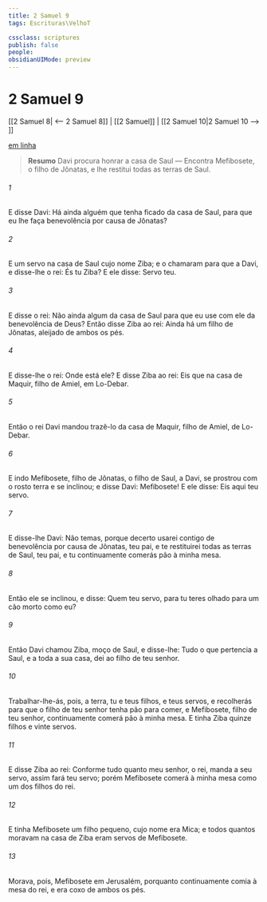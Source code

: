 ```yaml
---
title: 2 Samuel 9
tags: Escrituras\VelhoT

cssclass: scriptures
publish: false
people:
obsidianUIMode: preview
---
```


# 2 Samuel 9
[[2 Samuel 8| <-- 2 Samuel 8]] | [[2 Samuel]] | [[2 Samuel 10|2 Samuel 10 --> ]]

[em linha](https://churchofjesuschrist.org/study/scriptures/ot/2-sam/9?lang=por)

> __Resumo__
Davi procura honrar a casa de Saul — Encontra Mefibosete, o filho de Jônatas, e lhe restitui todas as terras de Saul.

###### 1 
E disse Davi: Há ainda alguém que tenha ficado da casa de Saul, para que eu lhe faça benevolência por causa de Jônatas?

###### 2 
E  um servo na casa de Saul cujo nome  Ziba; e o chamaram para que  a Davi, e disse-lhe o rei: És tu Ziba? E ele disse: Servo teu.

###### 3 
E disse o rei: Não  ainda algum da casa de Saul para que eu use com ele da benevolência de Deus? Então disse Ziba ao rei: Ainda há um filho de Jônatas, aleijado de ambos os pés.

###### 4 
E disse-lhe o rei: Onde está ele? E disse Ziba ao rei: Eis que  na casa de Maquir, filho de Amiel, em Lo-Debar.

###### 5 
Então o rei Davi mandou trazê-lo da casa de Maquir, filho de Amiel, de Lo-Debar.

###### 6 
E indo Mefibosete, filho de Jônatas, o filho de Saul, a Davi, se prostrou com o rosto  terra e se inclinou; e disse Davi: Mefibosete! E ele disse: Eis aqui teu servo.

###### 7 
E disse-lhe Davi: Não temas, porque decerto usarei contigo de benevolência por causa de Jônatas, teu pai, e te restituirei todas as terras de Saul, teu pai, e tu continuamente comerás pão à minha mesa.

###### 8 
Então ele se inclinou, e disse: Quem  teu servo, para tu teres olhado para um cão morto  como eu?

###### 9 
Então Davi chamou Ziba, moço de Saul, e disse-lhe: Tudo o que pertencia a Saul, e a toda a sua casa, dei ao filho de teu senhor.

###### 10 
Trabalhar-lhe-ás, pois, a terra, tu e teus filhos, e teus servos, e recolherás  para que o filho de teu senhor tenha pão para comer, e Mefibosete, filho de teu senhor, continuamente comerá pão à minha mesa. E tinha Ziba quinze filhos e vinte servos.

###### 11 
E disse Ziba ao rei: Conforme tudo quanto meu senhor, o rei, manda a seu servo, assim fará teu servo; porém Mefibosete comerá à minha mesa como um dos filhos do rei.

###### 12 
E tinha Mefibosete um filho pequeno, cujo nome era Mica; e todos quantos moravam na casa de Ziba eram servos de Mefibosete.

###### 13 
Morava, pois, Mefibosete em Jerusalém, porquanto continuamente comia à mesa do rei, e era coxo de ambos os pés.


